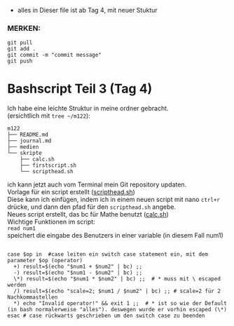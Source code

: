 - alles in Dieser file ist ab Tag 4, mit neuer Stuktur  
  
### MERKEN:
```
git pull
git add .
git commit -m "commit message"
git push
```  
  
# Bashscript Teil 3 (Tag 4)
Ich habe eine leichte Struktur in meine ordner gebracht.  
(ersichtlich mit `tree ~/m122`):  
```
m122
├── README.md
├── journal.md
├── medien
└── skripte
    ├── calc.sh
    ├── firstscript.sh
    └── scripthead.sh
```  
  
ich kann jetzt auch vom Terminal mein Git repository updaten.  
Vorlage für ein script erstellt ([scripthead.sh](skripte/scripthead.sh))  
Diese kann ich einfügen, indem ich in einem neuen script mit nano `ctrl+r` drücke, und dann den pfad für den `scripthead.sh` angebe.  
Neues script erstellt, das bc für Mathe benutzt ([calc.sh](skripte/calc.sh))  
Wichtige Funktionen im script:  
`read num1`  
speichert die eingabe des Benutzers in einer variable (in diesem Fall num1)  
```  
  
case $op in  #case leiten ein switch case statement ein, mit dem parameter $op (operator)
  +) result=$(echo "$num1 + $num2" | bc) ;;
  -) result=$(echo "$num1 - $num2" | bc) ;;
  \*) result=$(echo "$num1 * $num2" | bc) ;;  # * muss mit \ escaped werden
  /) result=$(echo "scale=2; $num1 / $num2" | bc) ;; # scale=2 für 2 Nachkommastellen
  *) echo "Invalid operator!" && exit 1 ;;  # * ist so wie der Default (in bash normalerweise "alles"). deswegen wurde er vorhin escaped (\*)
esac # case rückwarts geschrieben um den switch case zu beenden
```
